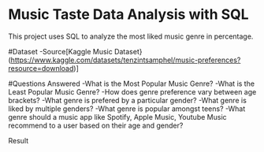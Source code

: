 # Music Taste Data Analysis with SQL
This project uses SQL to analyze the most liked music genre in percentage.

#Dataset
-Source[Kaggle Music Dataset}(https://www.kaggle.com/datasets/tenzintsamphel/music-preferences?resource=download)]

#Questions Answered
-What is the Most Popular Music Genre?
-What is the Least Popular Music Genre?
-How does genre preference vary between age brackets?
-What genre is prefered by a particular gender?
-What genre is liked by multiple genders?
-What genre is popular amongst teens?
-What genre should a music app like Spotify, Apple Music, Youtube Music recommend to a user based on their age and gender?


Result

